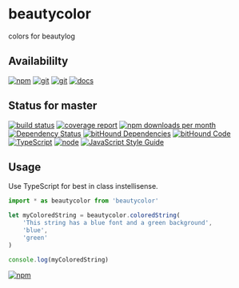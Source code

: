 # beautycolor
colors for beautylog

## Availabililty
[![npm](https://pushrocks.gitlab.io/assets/repo-button-npm.svg)](https://www.npmjs.com/package/beautycolor)
[![git](https://pushrocks.gitlab.io/assets/repo-button-git.svg)](https://GitLab.com/pushrocks/beautycolor)
[![git](https://pushrocks.gitlab.io/assets/repo-button-mirror.svg)](https://github.com/pushrocks/beautycolor)
[![docs](https://pushrocks.gitlab.io/assets/repo-button-docs.svg)](https://pushrocks.gitlab.io/beautycolor/)

## Status for master
[![build status](https://GitLab.com/pushrocks/beautycolor/badges/master/build.svg)](https://GitLab.com/pushrocks/beautycolor/commits/master)
[![coverage report](https://GitLab.com/pushrocks/beautycolor/badges/master/coverage.svg)](https://GitLab.com/pushrocks/beautycolor/commits/master)
[![npm downloads per month](https://img.shields.io/npm/dm/beautycolor.svg)](https://www.npmjs.com/package/beautycolor)
[![Dependency Status](https://david-dm.org/pushrocks/beautycolor.svg)](https://david-dm.org/pushrocks/beautycolor)
[![bitHound Dependencies](https://www.bithound.io/github/pushrocks/beautycolor/badges/dependencies.svg)](https://www.bithound.io/github/pushrocks/beautycolor/master/dependencies/npm)
[![bitHound Code](https://www.bithound.io/github/pushrocks/beautycolor/badges/code.svg)](https://www.bithound.io/github/pushrocks/beautycolor)
[![TypeScript](https://img.shields.io/badge/TypeScript-2.x-blue.svg)](https://nodejs.org/dist/latest-v6.x/docs/api/)
[![node](https://img.shields.io/badge/node->=%206.x.x-blue.svg)](https://nodejs.org/dist/latest-v6.x/docs/api/)
[![JavaScript Style Guide](https://img.shields.io/badge/code%20style-standard-brightgreen.svg)](http://standardjs.com/)

## Usage
Use TypeScript for best in class instellisense.

```javascript
import * as beautycolor from 'beautycolor'

let myColoredString = beautycolor.coloredString(
    'This string has a blue font and a green background',
    'blue',
    'green'
)

console.log(myColoredString)
```

[![npm](https://pushrocks.gitlab.io/assets/repo-header.svg)](https://push.rocks)
